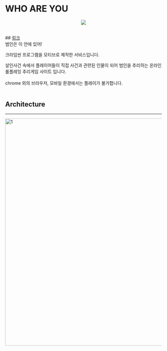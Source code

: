 # WHO ARE YOU

<p align="center" width="100%"><img src="https://user-images.githubusercontent.com/70653334/182891518-7f322c1b-720d-4aed-806d-858b6357afa3.png"></p>
<br/>
## <a href="https://www.whoru.name/">링크</a>
<br/>
범인은 이 안에 있어!

크라임씬 프로그램을 모티브로 제작한 서비스입니다.

살인사건 속에서 플레이어들이 직접 사건과 관련된 인물이 되어 범인을 추리하는 온라인 롤플레잉 추리게임 사이트 입니다.
<br/>
<br/>
chrome 외의 브라우저, 모바일 환경에서는 플레이가 불가합니다.
<br/>
<br/>
## Architecture
<hr/>

<img width="728" alt="1" src="https://user-images.githubusercontent.com/70653334/182894913-e98e234d-8bb1-401c-80c2-c29c4cfbac70.png">
